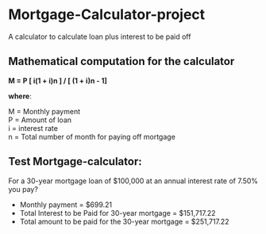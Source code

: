 # Mortgage-Calculator-project
A calculator to calculate loan plus interest to be paid off

## Mathematical computation for the calculator
**M = P [ i(1 + i)n ] / [ (1 + i)n - 1]**

**where**:<br>

M = Monthly payment<br>
P = Amount of loan<br>
i = interest rate<br>
n = Total number of month for paying off mortgage

## Test Mortgage-calculator:<br>
For a 30-year mortgage loan of $100,000 at an annual interest rate of 7.50%  you pay?
- Monthly payment = $699.21
- Total Interest to be Paid for 30-year mortgage = $151,717.22
- Total amount to be paid for the 30-year mortgage = $251,717.22